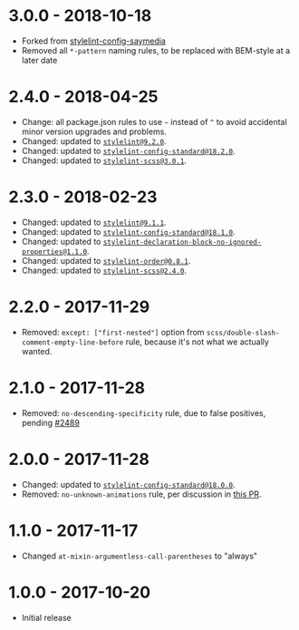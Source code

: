 # 3.0.0 - 2018-10-18

-   Forked from [stylelint-config-saymedia](https://github.com/saymedia/stylelint-config-saymedia)
-   Removed all `*-pattern` naming rules, to be replaced with BEM-style at a later date

# 2.4.0 - 2018-04-25

-   Change: all package.json rules to use `~` instead of `^` to avoid accidental minor version upgrades and problems.
-   Changed: updated to [`stylelint@9.2.0`](https://github.com/stylelint/stylelint/releases/tag/9.2.0).
-   Changed: updated to [`stylelint-config-standard@18.2.0`](https://github.com/stylelint/stylelint-config-standard/releases/tag/18.2.0).
-   Changed: updated to [`stylelint-scss@3.0.1`](https://github.com/kristerkari/stylelint-scss/releases/tag/3.0.1).

# 2.3.0 - 2018-02-23

-   Changed: updated to [`stylelint@9.1.1`](https://github.com/stylelint/stylelint/releases/tag/9.1.1).
-   Changed: updated to [`stylelint-config-standard@18.1.0`](https://github.com/stylelint/stylelint-config-standard/releases/tag/18.1.0).
-   Changed: updated to [`stylelint-declaration-block-no-ignored-properties@1.1.0`](https://github.com/kristerkari/stylelint-declaration-block-no-ignored-properties/releases/tag/1.1.0).
-   Changed: updated to [`stylelint-order@0.8.1`](https://github.com/hudochenkov/stylelint-order/releases/tag/0.8.1).
-   Changed: updated to [`stylelint-scss@2.4.0`](https://github.com/kristerkari/stylelint-scss/releases/tag/2.4.0).

# 2.2.0 - 2017-11-29

-   Removed: `except: ["first-nested"]` option from `scss/double-slash-comment-empty-line-before` rule, because it's not what we actually wanted.

# 2.1.0 - 2017-11-28

-   Removed: `no-descending-specificity` rule, due to false positives, pending [#2489](https://github.com/stylelint/stylelint/issues/2489)

# 2.0.0 - 2017-11-28

-   Changed: updated to [`stylelint-config-standard@18.0.0`](https://github.com/stylelint/stylelint-config-standard/releases/tag/18.0.0).
-   Removed: `no-unknown-animations` rule, per discussion in [this PR](https://github.com/stylelint/stylelint-config-recommended/pull/9).

# 1.1.0 - 2017-11-17

-   Changed `at-mixin-argumentless-call-parentheses` to "always"

# 1.0.0 - 2017-10-20

-   Initial release
